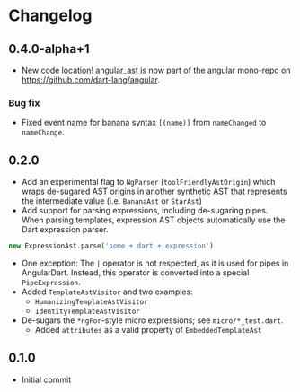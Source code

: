 # Changelog

## 0.4.0-alpha+1

- New code location! angular_ast is now part of the angular mono-repo on
  https://github.com/dart-lang/angular.

### Bug fix

- Fixed event name for banana syntax `[(name)]` from `nameChanged` to
  `nameChange`.

## 0.2.0

- Add an experimental flag to `NgParser` (`toolFriendlyAstOrigin`) which
  wraps de-sugared AST origins in another synthetic AST that represents
  the intermediate value (i.e. `BananaAst` or `StarAst`)
- Add support for parsing expressions, including de-sugaring pipes. When
  parsing templates, expression AST objects automatically use the Dart
  expression parser.

```dart
new ExpressionAst.parse('some + dart + expression')
```

- One exception: The `|` operator is not respected, as it is used for
  pipes in AngularDart. Instead, this operator is converted into a
  special `PipeExpression`.
- Added `TemplateAstVisitor` and two examples:
    - `HumanizingTemplateAstVisitor`
    - `IdentityTemplateAstVisitor`
- De-sugars the `*ngFor`-style micro expressions; see `micro/*_test.dart`.
    - Added `attributes` as a valid property of `EmbeddedTemplateAst`

## 0.1.0

- Initial commit
